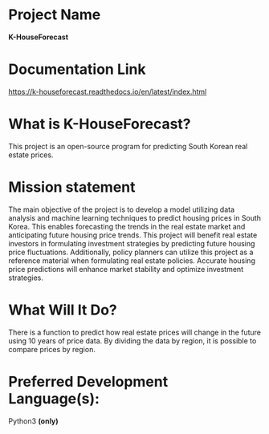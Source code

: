 # Project Name
**K-HouseForecast**

# Documentation Link
https://k-houseforecast.readthedocs.io/en/latest/index.html

# What is K-HouseForecast?
This project is an open-source program for predicting South Korean real estate prices.

# Mission statement
The main objective of the project is to develop a model utilizing data analysis and machine learning techniques to predict housing prices in South Korea. This enables forecasting the trends in the real estate market and anticipating future housing price trends.
This project will benefit real estate investors in formulating investment strategies by predicting future housing price fluctuations. Additionally, policy planners can utilize this project as a reference material when formulating real estate policies. Accurate housing price predictions will enhance market stability and optimize investment strategies.

# What Will It Do?
There is a function to predict how real estate prices will change in the future using 10 years of price data. By dividing the data by region, it is possible to compare prices by region.

# Preferred Development Language(s):
Python3 **(only)**





